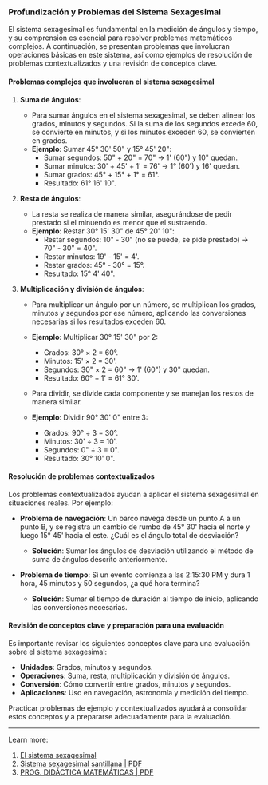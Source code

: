 ### Profundización y Problemas del Sistema Sexagesimal

El sistema sexagesimal es fundamental en la medición de ángulos y tiempo, y su comprensión es esencial para resolver problemas matemáticos complejos. A continuación, se presentan problemas que involucran operaciones básicas en este sistema, así como ejemplos de resolución de problemas contextualizados y una revisión de conceptos clave.

#### Problemas complejos que involucran el sistema sexagesimal

1. **Suma de ángulos**:
    
    - Para sumar ángulos en el sistema sexagesimal, se deben alinear los grados, minutos y segundos. Si la suma de los segundos excede 60, se convierte en minutos, y si los minutos exceden 60, se convierten en grados.
    - **Ejemplo**: Sumar 45° 30' 50" y 15° 45' 20":
        - Sumar segundos: 50" + 20" = 70" → 1' (60") y 10" quedan.
        - Sumar minutos: 30' + 45' + 1' = 76' → 1° (60') y 16' quedan.
        - Sumar grados: 45° + 15° + 1° = 61°.
        - Resultado: 61° 16' 10".
2. **Resta de ángulos**:
    
    - La resta se realiza de manera similar, asegurándose de pedir prestado si el minuendo es menor que el sustraendo.
    - **Ejemplo**: Restar 30° 15' 30" de 45° 20' 10":
        - Restar segundos: 10" - 30" (no se puede, se pide prestado) → 70" - 30" = 40".
        - Restar minutos: 19' - 15' = 4'.
        - Restar grados: 45° - 30° = 15°.
        - Resultado: 15° 4' 40".
3. **Multiplicación y división de ángulos**:
    
    - Para multiplicar un ángulo por un número, se multiplican los grados, minutos y segundos por ese número, aplicando las conversiones necesarias si los resultados exceden 60.
        
    - **Ejemplo**: Multiplicar 30° 15' 30" por 2:
        
        - Grados: 30° × 2 = 60°.
        - Minutos: 15' × 2 = 30'.
        - Segundos: 30" × 2 = 60" → 1' (60") y 30" quedan.
        - Resultado: 60° + 1' = 61° 30'.
    - Para dividir, se divide cada componente y se manejan los restos de manera similar.
        
    - **Ejemplo**: Dividir 90° 30' 0" entre 3:
        
        - Grados: 90° ÷ 3 = 30°.
        - Minutos: 30' ÷ 3 = 10'.
        - Segundos: 0" ÷ 3 = 0".
        - Resultado: 30° 10' 0".

#### Resolución de problemas contextualizados

Los problemas contextualizados ayudan a aplicar el sistema sexagesimal en situaciones reales. Por ejemplo:

- **Problema de navegación**: Un barco navega desde un punto A a un punto B, y se registra un cambio de rumbo de 45° 30' hacia el norte y luego 15° 45' hacia el este. ¿Cuál es el ángulo total de desviación?
    
    - **Solución**: Sumar los ángulos de desviación utilizando el método de suma de ángulos descrito anteriormente.
- **Problema de tiempo**: Si un evento comienza a las 2:15:30 PM y dura 1 hora, 45 minutos y 50 segundos, ¿a qué hora termina?
    
    - **Solución**: Sumar el tiempo de duración al tiempo de inicio, aplicando las conversiones necesarias.

#### Revisión de conceptos clave y preparación para una evaluación

Es importante revisar los siguientes conceptos clave para una evaluación sobre el sistema sexagesimal:

- **Unidades**: Grados, minutos y segundos.
- **Operaciones**: Suma, resta, multiplicación y división de ángulos.
- **Conversión**: Cómo convertir entre grados, minutos y segundos.
- **Aplicaciones**: Uso en navegación, astronomía y medición del tiempo.

Practicar problemas de ejemplo y contextualizados ayudará a consolidar estos conceptos y a prepararse adecuadamente para la evaluación.

---

Learn more:

1. [El sistema sexagesimal](https://www.superprof.es/apuntes/escolar/matematicas/aritmetica/sismet/sistema-sexagesimal.html)
2. [Sistema sexagesimal santillana | PDF](https://es.slideshare.net/slideshow/sistema-sexagesimal-santillana/53654425)
3. [PROG. DIDÁCTICA MATEMÁTICAS | PDF](https://es.slideshare.net/slideshow/pd-matemticas-2/43066880)